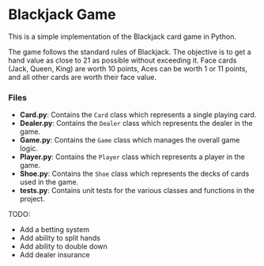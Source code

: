 # Blackjack Game

This is a simple implementation of the Blackjack card game in Python.

The game follows the standard rules of Blackjack. The objective is to get a hand value as close to 21 as possible without exceeding it. Face cards (Jack, Queen, King) are worth 10 points, Aces can be worth 1 or 11 points, and all other cards are worth their face value.

### Files

- **Card.py**: Contains the `Card` class which represents a single playing card.
- **Dealer.py**: Contains the `Dealer` class which represents the dealer in the game.
- **Game.py**: Contains the `Game` class which manages the overall game logic.
- **Player.py**: Contains the `Player` class which represents a player in the game.
- **Shoe.py**: Contains the `Shoe` class which represents the decks of cards used in the game.
- **tests.py**: Contains unit tests for the various classes and functions in the project.


TODO: 
- Add a betting system
- Add ability to split hands
- Add ability to double down
- Add dealer insurance
